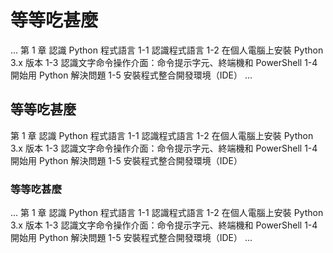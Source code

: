 # 等等吃甚麼
...
第 1 章 認識 Python 程式語言
1-1 認識程式語言
1-2 在個人電腦上安裝 Python 3.x 版本
1-3 認識文字命令操作介面：命令提示字元、終端機和 PowerShell
1-4 開始用 Python 解決問題
1-5 安裝程式整合開發環境（IDE） 
...
## 等等吃甚麼
第 1 章 認識 Python 程式語言
1-1 認識程式語言
1-2 在個人電腦上安裝 Python 3.x 版本
1-3 認識文字命令操作介面：命令提示字元、終端機和 PowerShell
1-4 開始用 Python 解決問題
1-5 安裝程式整合開發環境（IDE） 
### 等等吃甚麼
...
第 1 章 認識 Python 程式語言
1-1 認識程式語言
1-2 在個人電腦上安裝 Python 3.x 版本
1-3 認識文字命令操作介面：命令提示字元、終端機和 PowerShell
1-4 開始用 Python 解決問題
1-5 安裝程式整合開發環境（IDE） 
...
